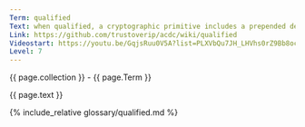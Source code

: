 ```yaml
---
Term: qualified
Text: when qualified, a cryptographic primitive includes a prepended derivation code
Link: https://github.com/trustoverip/acdc/wiki/qualified
Videostart: https://youtu.be/GqjsRuu0V5A?list=PLXVbQu7JH_LHVhs0rZ9Bb8ocyKlPljkaG&t=16m53s
Level: 7
---
```


{{ page.collection }} - {{ page.Term }}

   {{ page.text }}

{% include_relative glossary/qualified.md %}
